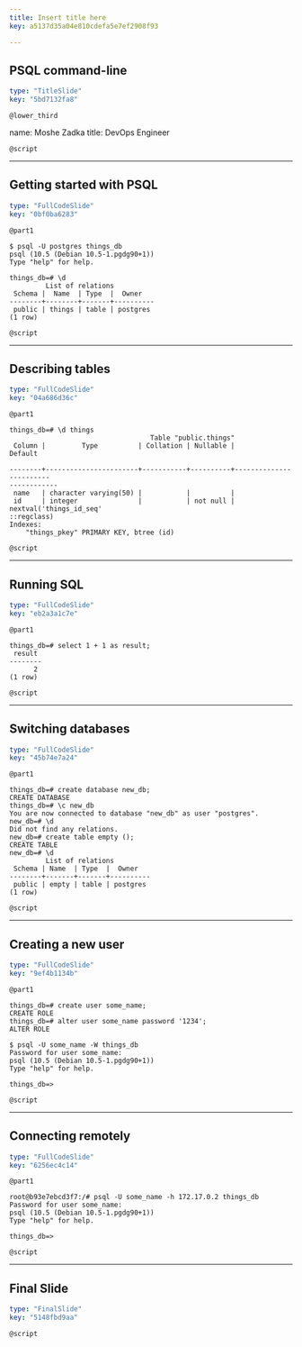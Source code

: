 ```yaml
---
title: Insert title here
key: a5137d35a04e810cdefa5e7ef2908f93

---
```

## PSQL command-line
  
```yaml
type: "TitleSlide"
key: "5bd7132fa8"
```


`@lower_third`

name: Moshe Zadka
title: DevOps Engineer


`@script`



---
## Getting started with PSQL
  
```yaml
type: "FullCodeSlide"
key: "0bf0ba6283"
```


`@part1`
```
$ psql -U postgres things_db
psql (10.5 (Debian 10.5-1.pgdg90+1))
Type "help" for help.

things_db=# \d
         List of relations
 Schema |  Name  | Type  |  Owner   
--------+--------+-------+----------
 public | things | table | postgres
(1 row)

```


`@script`



---
## Describing tables
  
```yaml
type: "FullCodeSlide"
key: "04a686d36c"
```


`@part1`
```
things_db=# \d things
                                   Table "public.things"
 Column |         Type          | Collation | Nullable |              Default   
            
--------+-----------------------+-----------+----------+------------------------
------------
 name   | character varying(50) |           |          | 
 id     | integer               |           | not null | nextval('things_id_seq'
::regclass)
Indexes:
    "things_pkey" PRIMARY KEY, btree (id)
```


`@script`



---
## Running SQL
  
```yaml
type: "FullCodeSlide"
key: "eb2a3a1c7e"
```


`@part1`
```
things_db=# select 1 + 1 as result;
 result 
--------
      2
(1 row)
```


`@script`



---
## Switching databases
  
```yaml
type: "FullCodeSlide"
key: "45b74e7a24"
```


`@part1`
```
things_db=# create database new_db;
CREATE DATABASE
things_db=# \c new_db
You are now connected to database "new_db" as user "postgres".
new_db=# \d
Did not find any relations.
new_db=# create table empty ();
CREATE TABLE
new_db=# \d
         List of relations
 Schema | Name  | Type  |  Owner   
--------+-------+-------+----------
 public | empty | table | postgres
(1 row)
```


`@script`



---
## Creating a new user
  
```yaml
type: "FullCodeSlide"
key: "9ef4b1134b"
```


`@part1`
```
things_db=# create user some_name;                                              
CREATE ROLE                                        
things_db=# alter user some_name password '1234';
ALTER ROLE                                                                                                    
```

```
$ psql -U some_name -W things_db                            
Password for user some_name:                                                   
psql (10.5 (Debian 10.5-1.pgdg90+1))                   
Type "help" for help.                                                           
                                                   
things_db=>                                                                     
```


`@script`



---
## Connecting remotely
  
```yaml
type: "FullCodeSlide"
key: "6256ec4c14"
```


`@part1`
```
root@b93e7ebcd3f7:/# psql -U some_name -h 172.17.0.2 things_db
Password for user some_name: 
psql (10.5 (Debian 10.5-1.pgdg90+1))
Type "help" for help.

things_db=> 
```


`@script`



---
## Final Slide
  
```yaml
type: "FinalSlide"
key: "5148fbd9aa"
```


`@script`


